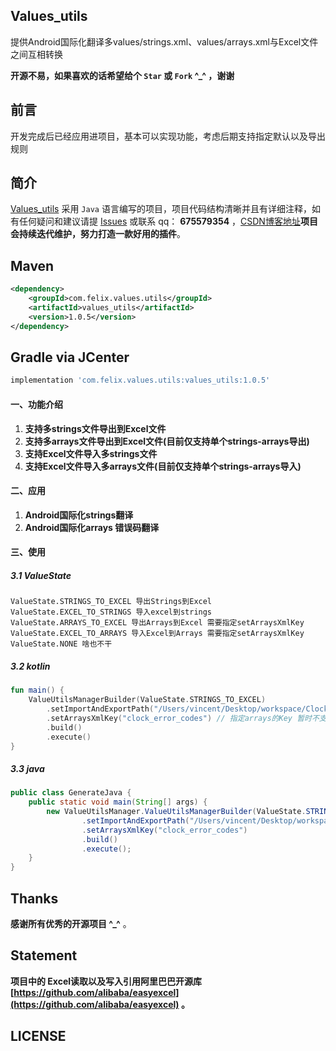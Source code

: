 ## Values_utils

提供Android国际化翻译多values/strings.xml、values/arrays.xml与Excel文件之间互相转换


**开源不易，如果喜欢的话希望给个 `Star` 或 `Fork` ^_^ ，谢谢**


## 前言
开发完成后已经应用进项目，基本可以实现功能，考虑后期支持指定默认以及导出规则


## 简介
[Values_utils](https://github.com/Felix1030/values_utils) 采用 `Java` 语言编写的项目，项目代码结构清晰并且有详细注释，如有任何疑问和建议请提 [Issues](https://github.com/Felix1030/values_utils/issues) 或联系 qq： **675579354** ，[CSDN博客地址](https://blog.csdn.net/hxy_blog)**项目会持续迭代维护，努力打造一款好用的插件**。

## Maven

```xml
<dependency>
    <groupId>com.felix.values.utils</groupId>
    <artifactId>values_utils</artifactId>
    <version>1.0.5</version>
</dependency>
```

## Gradle via JCenter

``` groovy
implementation 'com.felix.values.utils:values_utils:1.0.5'
```

#### 一、功能介绍
1. **支持多strings文件导出到Excel文件**
2. **支持多arrays文件导出到Excel文件(目前仅支持单个strings-arrays导出)**
3. **支持Excel文件导入多strings文件**
4. **支持Excel文件导入多arrays文件(目前仅支持单个strings-arrays导入)**

#### 二、应用
1. **Android国际化strings翻译**
1. **Android国际化arrays 错误码翻译**

#### 三、使用

##### 3.1 ValueState

```
ValueState.STRINGS_TO_EXCEL 导出Strings到Excel
ValueState.EXCEL_TO_STRINGS 导入excel到strings
ValueState.ARRAYS_TO_EXCEL 导出Arrays到Excel 需要指定setArraysXmlKey
ValueState.EXCEL_TO_ARRAYS 导入Excel到Arrays 需要指定setArraysXmlKey
ValueState.NONE 啥也不干
```

##### 3.2 kotlin
``` kotlin
fun main() {
    ValueUtilsManagerBuilder(ValueState.STRINGS_TO_EXCEL)
        .setImportAndExportPath("/Users/vincent/Desktop/workspace/Clock/resource/src/main/res") // 指定导出或者导入的路径
        .setArraysXmlKey("clock_error_codes") // 指定arrays的Key 暂时不支持多Key
        .build()
        .execute()
}
```

##### 3.3 java
``` java
public class GenerateJava {
    public static void main(String[] args) {
        new ValueUtilsManager.ValueUtilsManagerBuilder(ValueState.STRINGS_TO_EXCEL)
                .setImportAndExportPath("/Users/vincent/Desktop/workspace/Clock/resource/src/main/res")
                .setArraysXmlKey("clock_error_codes")
                .build()
                .execute();
    }
}
```


## Thanks

**感谢所有优秀的开源项目 ^_^** 。

## Statement
**项目中的 Excel读取以及写入引用阿里巴巴开源库 [https://github.com/alibaba/easyexcel](https://github.com/alibaba/easyexcel) 。**

## LICENSE
